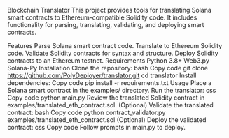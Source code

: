 Blockchain Translator
This project provides tools for translating Solana smart contracts to Ethereum-compatible Solidity code. It includes functionality for parsing, translating, validating, and deploying smart contracts.

Features
Parse Solana smart contract code.
Translate to Ethereum Solidity code.
Validate Solidity contracts for syntax and structure.
Deploy Solidity contracts to an Ethereum testnet.
Requirements
Python 3.8+
Web3.py
Solana-Py
Installation
Clone the repository:
bash
Copy code
git clone https://github.com/PolyDeployer/translator.git
cd translator
Install dependencies:
Copy code
pip install -r requirements.txt
Usage
Place a Solana smart contract in the examples/ directory.
Run the translator:
css
Copy code
python main.py
Review the translated Solidity contract in examples/translated_eth_contract.sol.
(Optional) Validate the translated contract:
bash
Copy code
python contract_validator.py examples/translated_eth_contract.sol
(Optional) Deploy the validated contract:
css
Copy code
Follow prompts in main.py to deploy.
